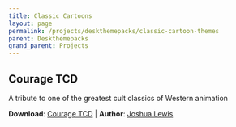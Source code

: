```yaml
---
title: Classic Cartoons
layout: page
permalink: /projects/deskthemepacks/classic-cartoon-themes
parent: Deskthemepacks
grand_parent: Projects
---
```


## Courage TCD
A tribute to one of the greatest cult classics of Western animation

**Download**: [Courage TCD][CourageTCD] | **Author**: [Joshua Lewis][PhantomNimbi]

[PhantomNimbi]: https://github.com/PhantomNimbi

[CourageTCD]: https://github.com/TBR-Development/Windows-Deskthemepacks/tree/main/projects/Courage%20TCD/

